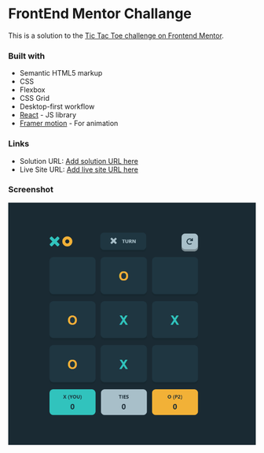 # FrontEnd Mentor Challange

This is a solution to the [Tic Tac Toe challenge on Frontend Mentor](https://www.frontendmentor.io/challenges/tic-tac-toe-game-Re7ZF_E2v).

### Built with

- Semantic HTML5 markup
- CSS
- Flexbox
- CSS Grid
- Desktop-first workflow
- [React](https://reactjs.org/) - JS library
- [Framer motion](https://www.framer.com/motion/) - For animation

### Links

- Solution URL: [Add solution URL here](https://github.com/Blaumanis/Tic-Tac-Toe)
- Live Site URL: [Add live site URL here](https://tic-tac-toe-blauman.netlify.app/)

### Screenshot

![](./src/assets/screenshot.png)
